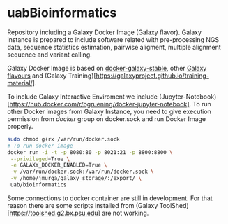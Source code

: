 # uabBioinformatics
Repository including a Galaxy Docker Image (Galaxy flavor). Galaxy instance is prepared to include software related with pre-processing NGS data, sequence statistics estimation, pairwise aligment, multiple alignment sequence and variant calling.

Galaxy Docker Image is based on [docker-galaxy-stable](https://github.com/bgruening/docker-galaxy-stable), other [Galaxy flavours](https://github.com/bgruening/docker-galaxy-stable#List-of-Galaxy-flavours) and (Galaxy Training)[https://galaxyproject.github.io/training-material/].

To include Galaxy Interactive Enviroment we include (Jupyter-Notebook)[https://hub.docker.com/r/bgruening/docker-jupyter-notebook]. To run other Docker images from Galaxy Instance, you need to give  execution permission from *docker* group on docker.sock and run Docker Image properly.

```bash 
sudo chmod g+rx /var/run/docker.sock
# To run docker image
docker run -i -t -p 8080:80 -p 8021:21 -p 8800:8800 \
 --privileged=True \
 -e GALAXY_DOCKER_ENABLED=True \
 -v /var/run/docker.sock:/var/run/docker.sock \
 -v /home/jmurga/galaxy_storage/:/export/ \
 uab/bioinformatics

```


Some connections to docker container are still in development. For that reason there are some scripts installed from (Galaxy ToolShed)[https://toolshed.g2.bx.psu.edu] are not working.
